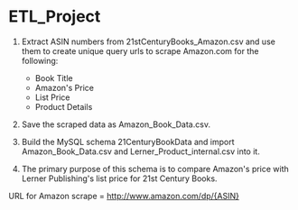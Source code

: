 # ETL_Project

1) Extract ASIN numbers from 21stCenturyBooks_Amazon.csv and use them to create unique query urls to scrape Amazon.com for the following:
    - Book Title
    - Amazon's Price
    - List Price
    - Product Details

2) Save the scraped data as Amazon_Book_Data.csv.

3) Build the MySQL schema 21CenturyBookData and import Amazon_Book_Data.csv and Lerner_Product_internal.csv into it.

4) The primary purpose of this schema is to compare Amazon's price with Lerner Publishing's list price for 21st Century Books.



URL for Amazon scrape = http://www.amazon.com/dp/{ASIN}


